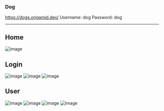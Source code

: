 ### Dog

https://dogs.origamid.dev/
Username: dog
Password: dog

---

## Home
![image](https://github.com/user-attachments/assets/91c2772e-87f1-44eb-9b5b-e78d33b958a9)

## Login
![image](https://github.com/user-attachments/assets/d7c591e7-6eec-4845-8604-5ddd78a1e98e)
![image](https://github.com/user-attachments/assets/fa92ac54-9626-4506-986f-3d42a1c72a66)
![image](https://github.com/user-attachments/assets/42c7dbf9-294d-4f0e-8e21-7240d0a53e49)

## User
![image](https://github.com/user-attachments/assets/73df987f-9e11-4a80-894b-37bca387a95d)
![image](https://github.com/user-attachments/assets/e5145091-631f-436a-a0eb-96b0f191821a)
![image](https://github.com/user-attachments/assets/1cb3968b-f1ca-4ea9-8852-83255a0ab95b)
![image](https://github.com/user-attachments/assets/ef8ef62b-e8b7-43bb-9a1c-818b423ab12c)
